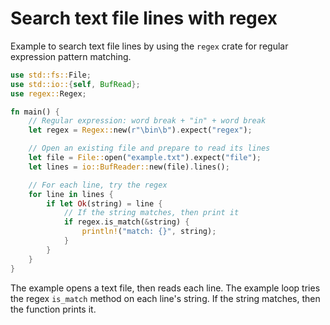 # Search text file lines with regex

Example to search text file lines by using the `regex` crate for regular expression pattern matching.

```rust
use std::fs::File;
use std::io::{self, BufRead};
use regex::Regex;

fn main() {
    // Regular expression: word break + "in" + word break
    let regex = Regex::new(r"\bin\b").expect("regex");

    // Open an existing file and prepare to read its lines
    let file = File::open("example.txt").expect("file");
    let lines = io::BufReader::new(file).lines();

    // For each line, try the regex
    for line in lines {
        if let Ok(string) = line {
            // If the string matches, then print it
            if regex.is_match(&string) {
                println!("match: {}", string);
            }
        }
    }
}
```

The example opens a text file, then reads each line. The example loop tries the regex `is_match` method on each line's string. If the string matches, then the function prints it.

